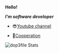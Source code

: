 **Hello!**

***I'm software developer***

- 😎[Youtube channel](https://www.youtube.com/channel/UCO35ghKNcqmXxgYvhuNfWQw)

- 👯[Cooperation](https://t.me/dop3file)

![dop3file Stats](https://github-readme-stats.vercel.app/api?username=dop3file&show_icons=true&theme=radical)


